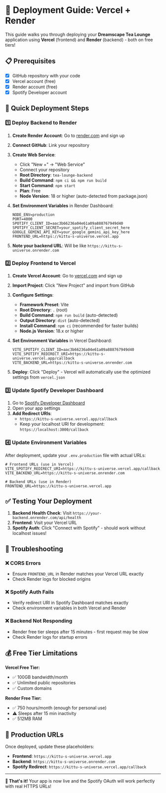 # 🚀 Deployment Guide: Vercel + Render

This guide walks you through deploying your **Dreamscape Tea Lounge** application using **Vercel** (frontend) and **Render** (backend) - both on free tiers!

## 📋 Prerequisites

- [x] GitHub repository with your code
- [x] Vercel account (free)
- [x] Render account (free)
- [x] Spotify Developer account

## 🎯 Quick Deployment Steps

### 1️⃣ **Deploy Backend to Render**

1. **Create Render Account**: Go to [render.com](https://render.com) and sign up
2. **Connect GitHub**: Link your repository
3. **Create Web Service**:

   - Click "New +" → "Web Service"
   - Connect your repository
   - **Root Directory**: `tea-lounge-backend`
   - **Build Command**: `npm ci && npm run build`
   - **Start Command**: `npm start`
   - **Plan**: Free
   - **Node Version**: 18 or higher (auto-detected from package.json)

4. **Set Environment Variables** in Render Dashboard:

   ```env
   NODE_ENV=production
   PORT=4000
   SPOTIFY_CLIENT_ID=aac3b66236a04e61a09a888767949d40
   SPOTIFY_CLIENT_SECRET=your_spotify_client_secret_here
   GOOGLE_GEMINI_API_KEY=your_google_gemini_api_key_here
   FRONTEND_URL=https://kittu-s-universe.vercel.app
   ```

5. **Note your backend URL**: Will be like `https://kittu-s-universe.onrender.com`

### 2️⃣ **Deploy Frontend to Vercel**

1. **Create Vercel Account**: Go to [vercel.com](https://vercel.com) and sign up
2. **Import Project**: Click "New Project" and import from GitHub
3. **Configure Settings**:

   - **Framework Preset**: Vite
   - **Root Directory**: `.` (root)
   - **Build Command**: `npm run build` (auto-detected)
   - **Output Directory**: `dist` (auto-detected)
   - **Install Command**: `npm ci` (recommended for faster builds)
   - **Node.js Version**: 18.x or higher

4. **Set Environment Variables** in Vercel Dashboard:

   ```env
   VITE_SPOTIFY_CLIENT_ID=aac3b66236a04e61a09a888767949d40
   VITE_SPOTIFY_REDIRECT_URI=https://kittu-s-universe.vercel.app/callback
   VITE_BACKEND_URL=https://kittu-s-universe.onrender.com
   ```

5. **Deploy**: Click "Deploy" - Vercel will automatically use the optimized settings from `vercel.json`

### 3️⃣ **Update Spotify Developer Dashboard**

1. Go to [Spotify Developer Dashboard](https://developer.spotify.com/dashboard)
2. Open your app settings
3. **Add Redirect URIs**:
   - `https://kittu-s-universe.vercel.app/callback`
   - Keep your localhost URI for development: `https://localhost:3000/callback`

### 4️⃣ **Update Environment Variables**

After deployment, update your `.env.production` file with actual URLs:

```env
# Frontend URLs (use in Vercel)
VITE_SPOTIFY_REDIRECT_URI=https://kittu-s-universe.vercel.app/callback
VITE_BACKEND_URL=https://kittu-s-universe.onrender.com

# Backend URLs (use in Render)
FRONTEND_URL=https://kittu-s-universe.vercel.app
```

## ✅ Testing Your Deployment

1. **Backend Health Check**: Visit `https://your-backend.onrender.com/api/health`
2. **Frontend**: Visit your Vercel URL
3. **Spotify Auth**: Click "Connect with Spotify" - should work without localhost issues!

## 🔧 Troubleshooting

### ❌ CORS Errors

- Ensure `FRONTEND_URL` in Render matches your Vercel URL exactly
- Check Render logs for blocked origins

### ❌ Spotify Auth Fails

- Verify redirect URI in Spotify Dashboard matches exactly
- Check environment variables in both Vercel and Render

### ❌ Backend Not Responding

- Render free tier sleeps after 15 minutes - first request may be slow
- Check Render logs for startup errors

## 💰 Free Tier Limitations

**Vercel Free Tier:**

- ✅ 100GB bandwidth/month
- ✅ Unlimited public repositories
- ✅ Custom domains

**Render Free Tier:**

- ✅ 750 hours/month (enough for personal use)
- ⚠️ Sleeps after 15 min inactivity
- ✅ 512MB RAM

## 🚀 Production URLs

Once deployed, update these placeholders:

- **Frontend**: `https://kittu-s-universe.vercel.app`
- **Backend**: `https://kittu-s-universe.onrender.com`
- **Spotify Redirect**: `https://kittu-s-universe.vercel.app/callback`

---

**🎉 That's it!** Your app is now live and the Spotify OAuth will work perfectly with real HTTPS URLs!
